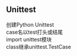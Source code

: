 ## Unittest
  创建Python Unittest  
  case名以test打头或结尾  
  import unittest模块  
  class继承unittest.TestCase  
